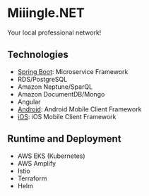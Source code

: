# Miiingle.NET
Your local professional network!

## Technologies
- [Spring Boot](https://docs.spring.io/spring-boot/docs/current/reference/htmlsingle/): Microservice Framework
- RDS/PostgreSQL
- Amazon Neptune/SparQL
- Amazon DocumentDB/Mongo
- Angular
- [Android](https://developer.android.com/about/versions/nougat/android-7.0.html): Android Mobile Client Framework
- [iOS](https://developer.apple.com/ios/): iOS Mobile Client Framework

## Runtime and Deployment
- AWS EKS (Kubernetes)
- AWS Amplify
- Istio
- Terraform
- Helm

